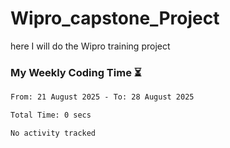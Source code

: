 # Wipro_capstone_Project
 here I will do the Wipro training project 


### My Weekly Coding Time ⏳
<!--START_SECTION:waka-->

```txt
From: 21 August 2025 - To: 28 August 2025

Total Time: 0 secs

No activity tracked
```

<!--END_SECTION:waka-->
